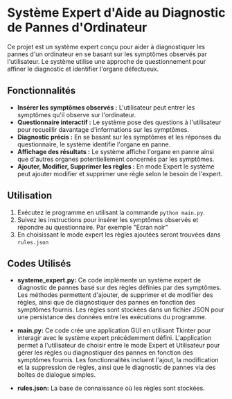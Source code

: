 # Système Expert d'Aide au Diagnostic de Pannes d'Ordinateur

Ce projet est un système expert conçu pour aider à diagnostiquer les pannes d'un ordinateur en se basant sur les symptômes observés par l'utilisateur. Le système utilise une approche de questionnement pour affiner le diagnostic et identifier l'organe défectueux.

## Fonctionnalités

- **Insérer les symptômes observés :** L'utilisateur peut entrer les symptômes qu'il observe sur l'ordinateur.
- **Questionnaire interactif :** Le système pose des questions à l'utilisateur pour recueillir davantage d'informations sur les symptômes.
- **Diagnostic précis :** En se basant sur les symptômes et les réponses du questionnaire, le système identifie l'organe en panne.
- **Affichage des résultats :** Le système affiche l'organe en panne ainsi que d'autres organes potentiellement concernés par les symptômes.
- **Ajouter, Modifier, Supprimer les règles :** En mode Expert le système peut ajouter modifier et supprimer une règle selon le besoin de                                                 l'expert. 

## Utilisation
 
1. Exécutez le programme en utilisant la commande `python main.py`.
2. Suivez les instructions pour insérer les symptômes observés et répondre au questionnaire.
   Par exemple "Ecran noir"
3. En choisissant le mode expert les règles ajoutées seront trouvées dans `rules.json`

## Codes Utilisés

- **systeme_expert.py:** Ce code implémente un système expert de diagnostic de pannes basé sur des règles définies par des symptômes. Les méthodes permettent d'ajouter, de supprimer et de modifier des règles, ainsi que de diagnostiquer des pannes en fonction des symptômes fournis. Les règles sont stockées dans un fichier JSON pour une persistance des données entre les exécutions du programme.

- **main.py:** Ce code crée une application GUI en utilisant Tkinter pour interagir avec le système expert précédemment défini. L'application permet à l'utilisateur de choisir entre le mode Expert et Utilisateur pour gérer les règles ou diagnostiquer des pannes en fonction des symptômes fournis. Les fonctionnalités incluent l'ajout, la modification et la suppression de règles, ainsi que le diagnostic de pannes via des boîtes de dialogue simples.

- **rules.json:** La base de connaissance où les règles sont stockées.
